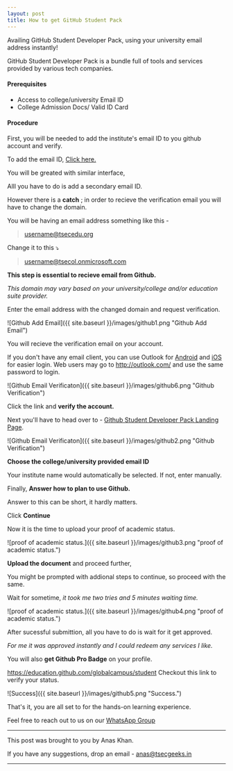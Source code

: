 ```yaml
---
layout: post
title: How to get GitHub Student Pack
---
```


Availing GitHub Student Developer Pack, using your university email address instantly!

GitHub Student Developer Pack is a bundle full of tools and services provided by various tech companies.

#### Prerequisites

- Access to college/university Email ID
- College Admission Docs/ Valid ID Card

#### Procedure

First, you will be needed to add the institute's email ID to you github account and verify.

To add the email ID, [Click here.](https://github.com/email)

You will be greated with similar interface,

Alll you have to do is add a secondary email ID.

However there is a **catch** ; in order to recieve the verification email you will have to change the domain.

You will be having an email address something like this -

> username@tsecedu.org 

Change it to this ⤵️

> username@tsecol.onmicrosoft.com

**This step is essential to recieve email from Github.**

_This domain may vary based on your university/college and/or education suite provider._

Enter the email address with the changed domain and request verification.

![Github Add Email]({{ site.baseurl }}/images/github1.png "Github Add Email")

You will recieve the verification email on your account.

If you don't have any email client, you can use Outlook for [Android](https://play.google.com/store/apps/details?id=com.microsoft.office.outlook) and [iOS](https://apps.apple.com/us/app/microsoft-outlook/id951937596) for easier login. Web users may go to <http://outlook.com/> and use the same password to login.

![Github Email Verificaton]({{ site.baseurl }}/images/github6.png "Github Verification")

Click the link and **verify the account.**

Next you'll have to head over to - [Github Student Developer Pack Landing Page](https://education.github.com/discount_requests/student_application).

![Github Email Verificaton]({{ site.baseurl }}/images/github2.png "Github Verification")

**Choose the college/university provided email ID**

Your institute name would automatically be selected.
If not, enter manually.

Finally, **Answer how to plan to use Github.**

Answer to this can be short, it hardly matters.

Click **Continue**

Now it is the time to upload your proof of academic status.

![proof of academic status.]({{ site.baseurl }}/images/github3.png "proof of academic status.")

**Upload the document** and proceed further, 

You might be prompted with addional steps to continue, so proceed with the same.

Wait for sometime, _it took me two tries and 5 minutes waiting time._ 

![proof of academic status.]({{ site.baseurl }}/images/github4.png "proof of academic status.")

After sucessful submittion, all you have to do is wait for it get approved.

_For me it was approved instantly and I could redeem any services I like._

You will also **get Github Pro Badge** on your profile.

<https://education.github.com/globalcampus/student> Checkout this link to verify your status.

![Success]({{ site.baseurl }}/images/github5.png "Success.")

That's it, you are all set to for the hands-on learning experience.

Feel free to reach out to us on our [WhatsApp Group](https://chat.whatsapp.com/K3NrW5tPwrsHhfbdYstjLl) 





----



This post was brought to you by Anas Khan.

If you have any suggestions, drop an email - [anas@tsecgeeks.in](mailto:anas@tsecgeeks.in) 



----
